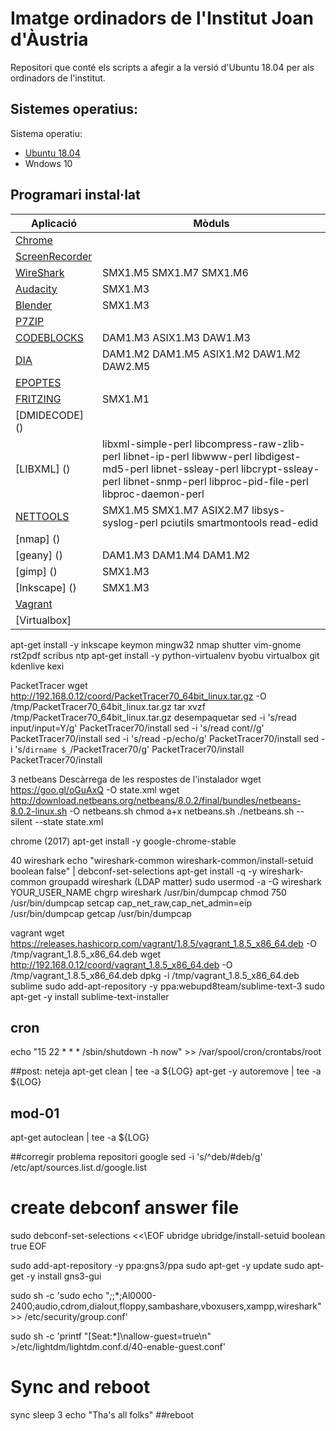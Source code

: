 # Imatge ordinadors de l'Institut Joan d'Àustria 
Repositori que conté els scripts a afegir a la versió d'Ubuntu 18.04 per als ordinadors de l'institut.

## Sistemes operatius:
Sistema operatiu: 
- [Ubuntu 18.04](http://releases.ubuntu.com/18.04/ubuntu-18.04-desktop-amd64.iso?_ga=2.169059809.1941629873.1529418305-1583782540.1529418305)
- Wndows 10

## Programari instal·lat
Aplicació | Mòduls
----------|---------
[Chrome]() |
[ScreenRecorder]() |
[WireShark]() | SMX1.M5 SMX1.M7 SMX1.M6
[Audacity]() | SMX1.M3
[Blender]() | SMX1.M3
[P7ZIP]() |
[CODEBLOCKS]() | DAM1.M3 ASIX1.M3 DAW1.M3
[DIA]() | DAM1.M2 DAM1.M5 ASIX1.M2 DAW1.M2 DAW2.M5
[EPOPTES]() |
[FRITZING]() | SMX1.M1
[DMIDECODE] () |
[LIBXML] () | libxml-simple-perl libcompress-raw-zlib-perl libnet-ip-perl libwww-perl libdigest-md5-perl libnet-ssleay-perl  libcrypt-ssleay-perl libnet-snmp-perl libproc-pid-file-perl libproc-daemon-perl
[NETTOOLS]() | SMX1.M5 SMX1.M7 ASIX2.M7 libsys-syslog-perl pciutils smartmontools read-edid 
[nmap] () |  
[geany] () | DAM1.M3 DAM1.M4 DAM1.M2
[gimp] () | SMX1.M3
[Inkscape] () | SMX1.M3
[Vagrant]() |
[Virtualbox] | 

apt-get install -y  inkscape keymon mingw32 nmap shutter vim-gnome rst2pdf scribus ntp
apt-get install -y  python-virtualenv byobu virtualbox git kdenlive kexi


PacketTracer
wget http://192.168.0.12/coord/PacketTracer70_64bit_linux.tar.gz -O /tmp/PacketTracer70_64bit_linux.tar.gz
tar xvzf /tmp/PacketTracer70_64bit_linux.tar.gz
desempaquetar
sed -i 's/read input/input=Y/g' PacketTracer70/install 
sed -i 's/read cont//g' PacketTracer70/install 
sed -i 's/read -p/echo/g' PacketTracer70/install 
sed -i 's/`dirname $_`/PacketTracer70/g' PacketTracer70/install 
PacketTracer70/install

3 netbeans
Descàrrega de les respostes de l'instalador
wget https://goo.gl/oGuAxQ -O state.xml
wget http://download.netbeans.org/netbeans/8.0.2/final/bundles/netbeans-8.0.2-linux.sh -O netbeans.sh
chmod a+x netbeans.sh
./netbeans.sh --silent --state state.xml



chrome (2017)
apt-get install -y google-chrome-stable 



40 wireshark
echo "wireshark-common	wireshark-common/install-setuid	boolean	false" | debconf-set-selections
apt-get install -q -y wireshark-common
groupadd wireshark
(LDAP matter) sudo usermod -a -G wireshark YOUR_USER_NAME
chgrp wireshark /usr/bin/dumpcap
chmod 750 /usr/bin/dumpcap
setcap cap_net_raw,cap_net_admin=eip /usr/bin/dumpcap
getcap /usr/bin/dumpcap

vagrant
wget https://releases.hashicorp.com/vagrant/1.8.5/vagrant_1.8.5_x86_64.deb -O /tmp/vagrant_1.8.5_x86_64.deb
wget http://192.168.0.12/coord/vagrant_1.8.5_x86_64.deb -O /tmp/vagrant_1.8.5_x86_64.deb
dpkg -i /tmp/vagrant_1.8.5_x86_64.deb
sublime
sudo add-apt-repository -y ppa:webupd8team/sublime-text-3
sudo apt-get -y install sublime-text-installer



## cron
echo "15 22 * * * /sbin/shutdown -h now" >> /var/spool/cron/crontabs/root


##post: neteja
apt-get clean | tee -a ${LOG}
apt-get -y autoremove | tee -a ${LOG}

## mod-01
apt-get autoclean | tee -a ${LOG}

##corregir problema repositori google
sed -i 's/^deb/#deb/g' /etc/apt/sources.list.d/google.list

# create debconf answer file
sudo debconf-set-selections <<\EOF
ubridge	ubridge/install-setuid	boolean	true
EOF

sudo add-apt-repository -y ppa:gns3/ppa
sudo apt-get -y update
sudo apt-get -y install gns3-gui

sudo sh -c 'sudo echo "*;*;*;Al0000-2400;audio,cdrom,dialout,floppy,sambashare,vboxusers,xampp,wireshark" >> /etc/security/group.conf'

sudo sh -c 'printf "[Seat:*]\nallow-guest=true\n" >/etc/lightdm/lightdm.conf.d/40-enable-guest.conf'
# Sync and reboot
sync
sleep 3
echo "Tha's all folks"
##reboot













